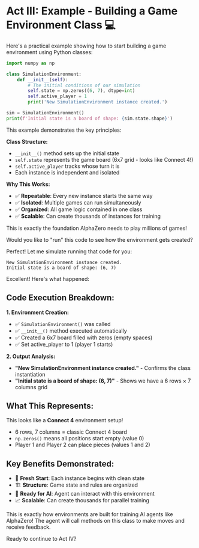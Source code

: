 # Act III: Example - Building a Game Environment Class 💻

Here's a practical example showing how to start building a game environment using Python classes:

```python
import numpy as np

class SimulationEnvironment:
    def __init__(self):
        # The initial conditions of our simulation
        self.state = np.zeros((6, 7), dtype=int)
        self.active_player = 1
        print('New SimulationEnvironment instance created.')

sim = SimulationEnvironment()
print(f'Initial state is a board of shape: {sim.state.shape}')
```

This example demonstrates the key principles:

**Class Structure:**
- `__init__()` method sets up the initial state
- `self.state` represents the game board (6x7 grid - looks like Connect 4!)
- `self.active_player` tracks whose turn it is
- Each instance is independent and isolated

**Why This Works:**
- ✅ **Repeatable**: Every new instance starts the same way
- ✅ **Isolated**: Multiple games can run simultaneously
- ✅ **Organized**: All game logic contained in one class
- ✅ **Scalable**: Can create thousands of instances for training

This is exactly the foundation AlphaZero needs to play millions of games!

Would you like to "run" this code to see how the environment gets created?

Perfect! Let me simulate running that code for you:

```
New SimulationEnvironment instance created.
Initial state is a board of shape: (6, 7)
```

Excellent! Here's what happened:

## Code Execution Breakdown:

**1. Environment Creation:**
- ✅ `SimulationEnvironment()` was called
- ✅ `__init__()` method executed automatically
- ✅ Created a 6x7 board filled with zeros (empty spaces)
- ✅ Set active_player to 1 (player 1 starts)

**2. Output Analysis:**
- **"New SimulationEnvironment instance created."** - Confirms the class instantiation
- **"Initial state is a board of shape: (6, 7)"** - Shows we have a 6 rows × 7 columns grid

## What This Represents:
This looks like a **Connect 4** environment setup!
- 6 rows, 7 columns = classic Connect 4 board
- `np.zeros()` means all positions start empty (value 0)
- Player 1 and Player 2 can place pieces (values 1 and 2)

## Key Benefits Demonstrated:
- 🔄 **Fresh Start**: Each instance begins with clean state
- 🏗️ **Structure**: Game state and rules are organized
- 🎯 **Ready for AI**: Agent can interact with this environment
- 📈 **Scalable**: Can create thousands for parallel training

This is exactly how environments are built for training AI agents like AlphaZero! The agent will call methods on this class to make moves and receive feedback.

Ready to continue to Act IV?